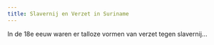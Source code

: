 ```yaml
---
title: Slavernij en Verzet in Suriname
---
```


In de 18e eeuw waren er talloze vormen van verzet tegen slavernij...